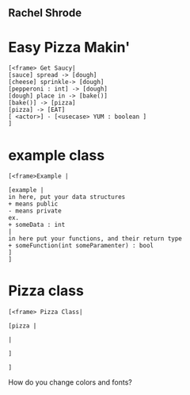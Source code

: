 ## Rachel Shrode

# Easy Pizza Makin'


```nomnoml
[<frame> Get Saucy|
[sauce] spread -> [dough]
[cheese] sprinkle-> [dough] 
[pepperoni : int] -> [dough]
[dough] place in -> [bake()] 
[bake()] -> [pizza]
[pizza] -> [EAT]
[ <actor>] - [<usecase> YUM : boolean ]
]
```

# example class
```nomnoml
[<frame>Example |

[example |
in here, put your data structures
+ means public
- means private
ex.
+ someData : int
|
in here put your functions, and their return type
+ someFunction(int someParamenter) : bool
]
]
```

# Pizza class
```nomnoml
[<frame> Pizza Class|

[pizza | 

|

]

]
```

How do you change colors and fonts?